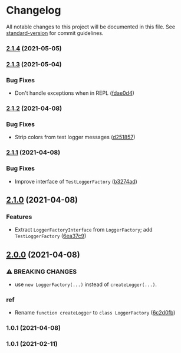 # Changelog

All notable changes to this project will be documented in this file. See [standard-version](https://github.com/conventional-changelog/standard-version) for commit guidelines.

### [2.1.4](https://github.com/ailohq/logger/compare/v2.1.3...v2.1.4) (2021-05-05)

### [2.1.3](https://github.com/ailohq/logger/compare/v2.1.2...v2.1.3) (2021-05-04)


### Bug Fixes

* Don't handle exceptions when in REPL ([fdae0d4](https://github.com/ailohq/logger/commit/fdae0d4dbf6afd9c02577b0d81a2d821c44f8b95))

### [2.1.2](https://github.com/ailohq/logger/compare/v2.1.1...v2.1.2) (2021-04-08)


### Bug Fixes

* Strip colors from test logger messages ([d251857](https://github.com/ailohq/logger/commit/d2518575d98b510c5acceae379f91e04f9a9baab))

### [2.1.1](https://github.com/ailohq/logger/compare/v2.1.0...v2.1.1) (2021-04-08)


### Bug Fixes

* Improve interface of `TestLoggerFactory` ([b3274ad](https://github.com/ailohq/logger/commit/b3274adbd2aa6d8cc7571ede2c2ae09dc3bfcdaa))

## [2.1.0](https://github.com/ailohq/logger/compare/v2.0.0...v2.1.0) (2021-04-08)


### Features

* Extract `LoggerFactoryInterface` from `LoggerFactory`; add `TestLoggerFactory` ([6ea37c9](https://github.com/ailohq/logger/commit/6ea37c91eddf12ff0a55088a66a1f1d06f3f486a))

## [2.0.0](https://github.com/ailohq/logger/compare/v1.0.1...v2.0.0) (2021-04-08)


### ⚠ BREAKING CHANGES

* use `new LoggerFactory(...)` instead of `createLogger(...)`.

### ref

* Rename `function createLogger` to `class LoggerFactory` ([6c2d0fb](https://github.com/ailohq/logger/commit/6c2d0fb7de7a4f6ed50c25be3ca3ffdda411f014))

### 1.0.1 (2021-04-08)

### 1.0.1 (2021-02-11)
